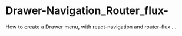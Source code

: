# Drawer-Navigation_Router_flux-
How to create a Drawer menu, with react-navigation and router-flux
...

